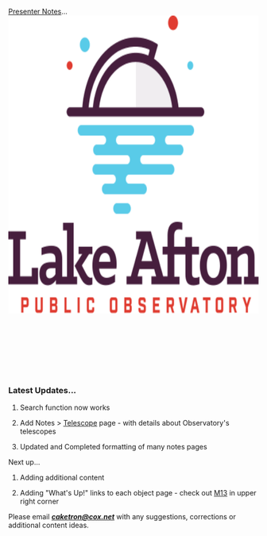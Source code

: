 [Presenter Notes](notes)...<br/>
<img src="./img/logo-lapo.svg" width="600" height="600" title="LAPO"/>
<br/><br/><br/><br/><br/><br/><br/><br/>
### Latest Updates...

1.  Search function now works

1.  Add Notes > [Telescope](telescope) page - with details about Observatory's telescopes

1.  Updated and Completed formatting of many notes pages

Next up...

1.  Adding additional content

1.  Adding "What's Up!" links to each object page - check out [M13](star-clusters/globular/m13.md) in upper right corner

Please email _**caketron@cox.net**_ with any suggestions, corrections or additional content ideas.